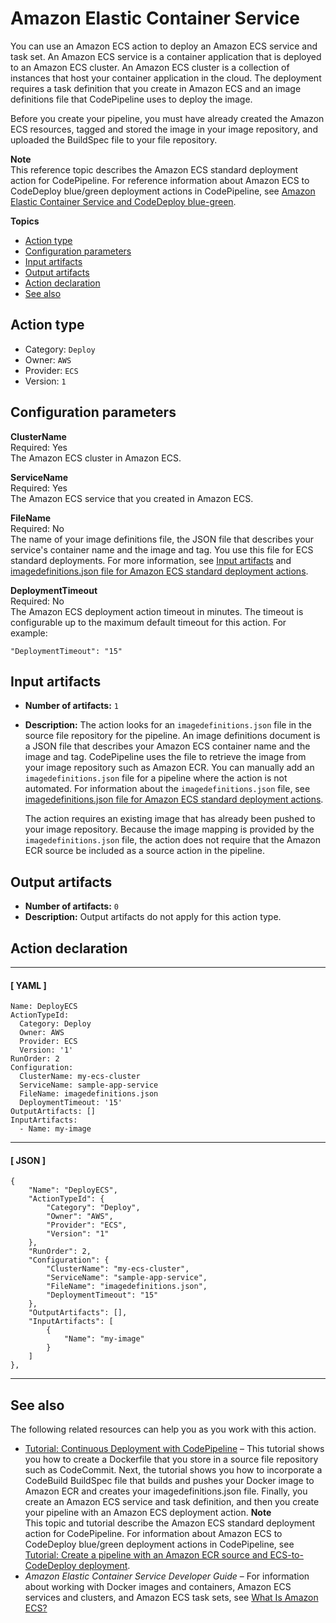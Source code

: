 # Amazon Elastic Container Service<a name="action-reference-ECS"></a>

You can use an Amazon ECS action to deploy an Amazon ECS service and task set\. An Amazon ECS service is a container application that is deployed to an Amazon ECS cluster\. An Amazon ECS cluster is a collection of instances that host your container application in the cloud\. The deployment requires a task definition that you create in Amazon ECS and an image definitions file that CodePipeline uses to deploy the image\.

Before you create your pipeline, you must have already created the Amazon ECS resources, tagged and stored the image in your image repository, and uploaded the BuildSpec file to your file repository\.

**Note**  
This reference topic describes the Amazon ECS standard deployment action for CodePipeline\. For reference information about Amazon ECS to CodeDeploy blue/green deployment actions in CodePipeline, see [Amazon Elastic Container Service and CodeDeploy blue\-green](action-reference-ECSbluegreen.md)\.

**Topics**
+ [Action type](#action-reference-ECS-type)
+ [Configuration parameters](#action-reference-ECS-config)
+ [Input artifacts](#action-reference-ECS-input)
+ [Output artifacts](#action-reference-ECS-output)
+ [Action declaration](#action-reference-ECS-example)
+ [See also](#action-reference-ECS-links)

## Action type<a name="action-reference-ECS-type"></a>
+ Category: `Deploy`
+ Owner: `AWS`
+ Provider: `ECS`
+ Version: `1`

## Configuration parameters<a name="action-reference-ECS-config"></a>

**ClusterName**  
Required: Yes  
The Amazon ECS cluster in Amazon ECS\.

**ServiceName**  
Required: Yes  
The Amazon ECS service that you created in Amazon ECS\.

**FileName**  
Required: No  
The name of your image definitions file, the JSON file that describes your service's container name and the image and tag\. You use this file for ECS standard deployments\. For more information, see [Input artifacts](#action-reference-ECS-input) and [imagedefinitions\.json file for Amazon ECS standard deployment actions](file-reference.md#pipelines-create-image-definitions)\.

**DeploymentTimeout**  
Required: No  
The Amazon ECS deployment action timeout in minutes\. The timeout is configurable up to the maximum default timeout for this action\. For example:   

```
"DeploymentTimeout": "15"
```

## Input artifacts<a name="action-reference-ECS-input"></a>
+ **Number of artifacts:** `1`
+ **Description:** The action looks for an `imagedefinitions.json` file in the source file repository for the pipeline\. An image definitions document is a JSON file that describes your Amazon ECS container name and the image and tag\. CodePipeline uses the file to retrieve the image from your image repository such as Amazon ECR\. You can manually add an `imagedefinitions.json` file for a pipeline where the action is not automated\. For information about the `imagedefinitions.json` file, see [imagedefinitions\.json file for Amazon ECS standard deployment actions](file-reference.md#pipelines-create-image-definitions)\.

  The action requires an existing image that has already been pushed to your image repository\. Because the image mapping is provided by the `imagedefinitions.json` file, the action does not require that the Amazon ECR source be included as a source action in the pipeline\.

## Output artifacts<a name="action-reference-ECS-output"></a>
+ **Number of artifacts:** `0` 
+ **Description:** Output artifacts do not apply for this action type\.

## Action declaration<a name="action-reference-ECS-example"></a>

------
#### [ YAML ]

```
Name: DeployECS
ActionTypeId:
  Category: Deploy
  Owner: AWS
  Provider: ECS
  Version: '1'
RunOrder: 2
Configuration:
  ClusterName: my-ecs-cluster
  ServiceName: sample-app-service
  FileName: imagedefinitions.json
  DeploymentTimeout: '15'
OutputArtifacts: []
InputArtifacts:
  - Name: my-image
```

------
#### [ JSON ]

```
{
    "Name": "DeployECS",
    "ActionTypeId": {
        "Category": "Deploy",
        "Owner": "AWS",
        "Provider": "ECS",
        "Version": "1"
    },
    "RunOrder": 2,
    "Configuration": {
        "ClusterName": "my-ecs-cluster",
        "ServiceName": "sample-app-service",
        "FileName": "imagedefinitions.json",
        "DeploymentTimeout": "15"
    },
    "OutputArtifacts": [],
    "InputArtifacts": [
        {
            "Name": "my-image"
        }
    ]
},
```

------

## See also<a name="action-reference-ECS-links"></a>

The following related resources can help you as you work with this action\.
+ [Tutorial: Continuous Deployment with CodePipeline](https://docs.aws.amazon.com/AmazonECS/latest/developerguide/ecs-cd-pipeline.html) – This tutorial shows you how to create a Dockerfile that you store in a source file repository such as CodeCommit\. Next, the tutorial shows you how to incorporate a CodeBuild BuildSpec file that builds and pushes your Docker image to Amazon ECR and creates your imagedefinitions\.json file\. Finally, you create an Amazon ECS service and task definition, and then you create your pipeline with an Amazon ECS deployment action\.
**Note**  
This topic and tutorial describe the Amazon ECS standard deployment action for CodePipeline\. For information about Amazon ECS to CodeDeploy blue/green deployment actions in CodePipeline, see [Tutorial: Create a pipeline with an Amazon ECR source and ECS\-to\-CodeDeploy deployment](tutorials-ecs-ecr-codedeploy.md)\.
+ *Amazon Elastic Container Service Developer Guide* – For information about working with Docker images and containers, Amazon ECS services and clusters, and Amazon ECS task sets, see [What Is Amazon ECS?](https://docs.aws.amazon.com/AmazonECS/latest/developerguide/)